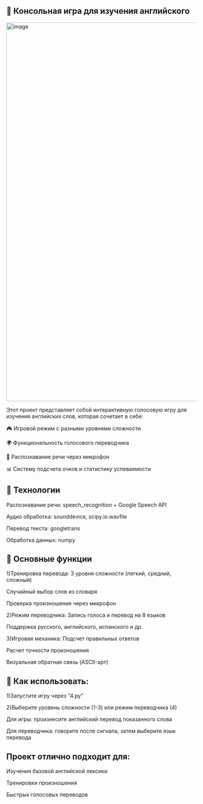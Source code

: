 ## 🤖 Консольная игра для изучения английского
<img width="1500" height="1000" alt="image" src="https://github.com/user-attachments/assets/3bf1d8ee-5734-427a-8a9a-732148885589" />

Этот проект представляет собой интерактивную голосовую игру для изучения английских слов, которая сочетает в себе:

🎮 Игровой режим с разными уровнями сложности

🌍 Функциональность голосового переводчика

🎤 Распознавание речи через микрофон

📊 Систему подсчета очков и статистику успеваемости
## 🔧 Технологии
Распознавание речи: speech_recognition + Google Speech API

Аудио обработка: sounddevice, scipy.io.wavfile

Перевод текста: googletrans

Обработка данных: numpy
## 🎯 Основные функции
1)Тренировка перевода:
3 уровня сложности (легкий, средний, сложный)

Случайный выбор слов из словаря

Проверка произношения через микрофон

2)Режим переводчика:
Запись голоса и перевод на 8 языков

Поддержка русского, английского, испанского и др.

3)Игровая механика:
Подсчет правильных ответов

Расчет точности произношения

Визуальная обратная связь (ASCII-арт)

## 🚀 Как использовать:
1)Запустите игру через "4.py"

2)Выберите уровень сложности (1-3) или режим переводчика (4)

Для игры: произнесите английский перевод показанного слова

Для переводчика: говорите после сигнала, затем выберите язык перевода

## Проект отлично подходит для:

Изучения базовой английской лексики

Тренировки произношения

Быстрых голосовых переводов
